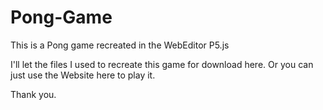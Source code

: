 # Pong-Game
This is a Pong game recreated in the WebEditor P5.js


I'll let the files I used to recreate this game for download here.
Or you can just use the Website here to play it.


Thank you.
